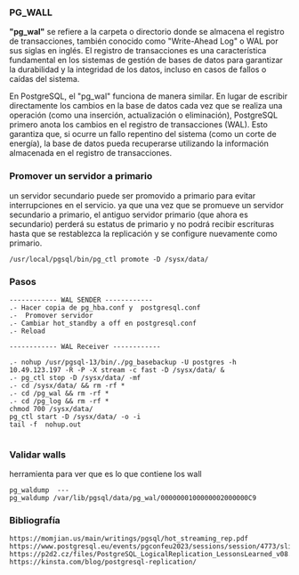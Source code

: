 

### PG_WALL
 
**"pg_wal"** se refiere a la carpeta o directorio donde se almacena el registro de transacciones, también conocido como "Write-Ahead Log" o WAL por sus siglas en inglés. El registro de transacciones es una característica fundamental en los sistemas de gestión de bases de datos para garantizar la durabilidad y la integridad de los datos, incluso en casos de fallos o caídas del sistema. <br>

En PostgreSQL, el "pg_wal" funciona de manera similar. En lugar de escribir directamente los cambios en la base de datos cada vez que se realiza una operación (como una inserción, actualización o eliminación), PostgreSQL primero anota los cambios en el registro de transacciones (WAL). Esto garantiza que, si ocurre un fallo repentino del sistema (como un corte de energía), la base de datos pueda recuperarse utilizando la información almacenada en el registro de transacciones.





### Promover un servidor a primario 
 un servidor secundario puede ser promovido a primario para evitar interrupciones en el servicio. ya que una vez que se promueve un servidor secundario a primario, 
 el antiguo servidor primario (que ahora es secundario) perderá su estatus de primario y no podrá recibir escrituras hasta que se restablezca la replicación y se configure nuevamente como primario.
```
/usr/local/pgsql/bin/pg_ctl promote -D /sysx/data/
```

### Pasos 

```
------------ WAL SENDER ------------
.- Hacer copia de pg_hba.conf y  postgresql.conf 
.-  Promover servidor 
.- Cambiar hot_standby a off en postgresql.conf
.- Reload

------------ WAL Receiver ------------

.- nohup /usr/pgsql-13/bin/./pg_basebackup -U postgres -h 10.49.123.197 -R -P -X stream -c fast -D /sysx/data/ &
.- pg_ctl stop -D /sysx/data/ -mf
.- cd /sysx/data/ && rm -rf *
.- cd /pg_wal && rm -rf *
.- cd /pg_log && rm -rf *
chmod 700 /sysx/data/
pg_ctl start -D /sysx/data/ -o -i
tail -f  nohup.out


```

### Validar walls  
herramienta para ver que es lo que contiene los wall 
```
pg_waldump  --- 
pg_waldump /var/lib/pgsql/data/pg_wal/0000000100000002000000C9
```


### Bibliografía
```
https://momjian.us/main/writings/pgsql/hot_streaming_rep.pdf
https://www.postgresql.eu/events/pgconfeu2023/sessions/session/4773/slides/427/A%20journey%20into%20postgresql%20logical%20replication.pdf
https://p2d2.cz/files/PostgreSQL_LogicalReplication_LessonsLearned_v08.pdf
https://kinsta.com/blog/postgresql-replication/
```




